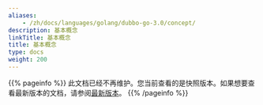 ```yaml
---
aliases:
    - /zh/docs/languages/golang/dubbo-go-3.0/concept/
description: 基本概念
linkTitle: 基本概念
title: 基本概念
type: docs
weight: 200
---
```




{{% pageinfo %}} 此文档已经不再维护。您当前查看的是快照版本。如果想要查看最新版本的文档，请参阅[最新版本](/zh-cn/overview/mannual/golang-sdk/preface/concept/)。
{{% /pageinfo %}}
